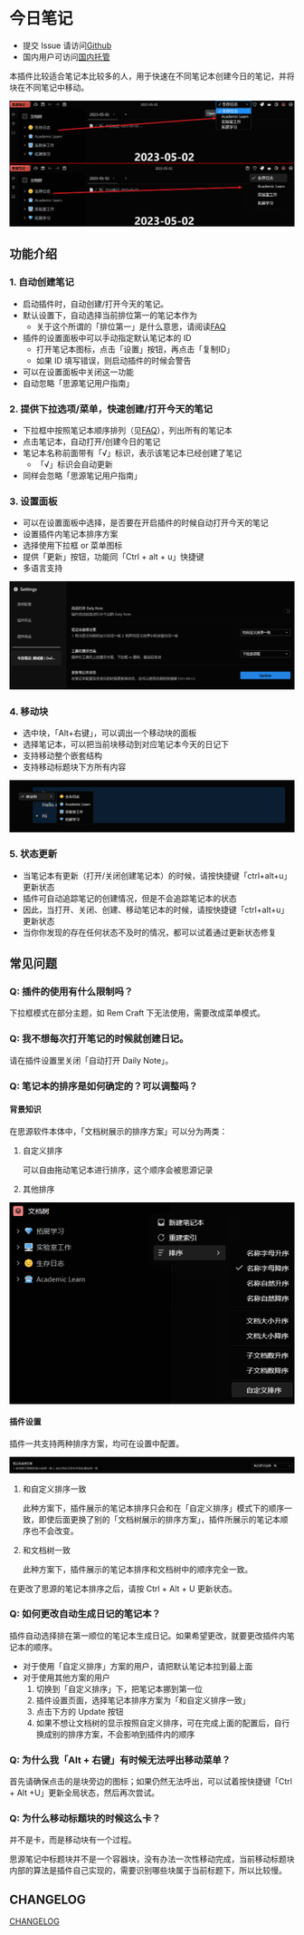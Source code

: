 # 今日笔记

- 提交 Issue 请访问[Github](https://github.com/frostime/siyuan-dailynote-today)
- 国内用户可访问[国内托管](https://gitcode.net/frostime/siyuan-plugin-daily-note)

本插件比较适合笔记本比较多的人，用于快速在不同笔记本创建今日的笔记，并将块在不同笔记中移动。

![日记选项](asset/日记选项.png)

## 功能介绍

### 1. 自动创建笔记

- 启动插件时，自动创建/打开今天的笔记。
- 默认设置下，自动选择当前排位第一的笔记本作为
    - 关于这个所谓的「排位第一」是什么意思，请阅读[FAQ](#q-笔记本的排序是如何确定的可以调整吗)
- 插件的设置面板中可以手动指定默认笔记本的 ID
    - 打开笔记本图标，点击「设置」按钮，再点击「复制ID」
    - 如果 ID 填写错误，则启动插件的时候会警告
- 可以在设置面板中关闭这一功能
- 自动忽略「思源笔记用户指南」

### 2. 提供下拉选项/菜单，快速创建/打开今天的笔记

- 下拉框中按照笔记本顺序排列（见[FAQ](#q-笔记本的排序是如何确定的可以调整吗)），列出所有的笔记本
- 点击笔记本，自动打开/创建今日的笔记
- 笔记本名称前面带有「√」标识，表示该笔记本已经创建了笔记
    - 「√」标识会自动更新
- 同样会忽略「思源笔记用户指南」

### 3. 设置面板

- 可以在设置面板中选择，是否要在开启插件的时候自动打开今天的笔记
- 设置插件内笔记本排序方案
- 选择使用下拉框 or 菜单图标
- 提供「更新」按钮，功能同「Ctrl + alt + u」快捷键
- 多语言支持

![](asset/Setting.png)

### 4. 移动块
- 选中块，「Alt+右键」，可以调出一个移动块的面板
- 选择笔记本，可以把当前块移动到对应笔记本今天的日记下
- 支持移动整个嵌套结构
- 支持移动标题块下方所有内容

![](asset/MoveBlock.png)


### 5. 状态更新

- 当笔记本有更新（打开/关闭创建笔记本）的时候，请按快捷键「ctrl+alt+u」更新状态
- 插件可自动追踪笔记的创建情况，但是不会追踪笔记本的状态
- 因此，当打开、关闭、创建、移动笔记本的时候，请按快捷键「ctrl+alt+u」更新状态
- 当你你发现的存在任何状态不及时的情况，都可以试着通过更新状态修复


## 常见问题

### Q: 插件的使用有什么限制吗？

下拉框模式在部分主题，如 Rem Craft 下无法使用，需要改成菜单模式。

### Q: 我不想每次打开笔记的时候就创建日记。

请在插件设置里关闭「自动打开 Daily Note」。

### Q: 笔记本的排序是如何确定的？可以调整吗？

#### 背景知识

在思源软件本体中，「文档树展示的排序方案」可以分为两类：

1. 自定义排序

    可以自由拖动笔记本进行排序，这个顺序会被思源记录
2. 其他排序

<img src="asset/文档树排序.png" alt="文档树" style="display:block;margin:auto" />


#### 插件设置

插件一共支持两种排序方案，均可在设置中配置。

![](asset/Sorting.png)

1. 和自定义排序一致

    此种方案下，插件展示的笔记本排序只会和在「自定义排序」模式下的顺序一致，即使后面更换了别的「文档树展示的排序方案」，插件所展示的笔记本顺序也不会改变。

2. 和文档树一致

    此种方案下，插件展示的笔记本排序和文档树中的顺序完全一致。

在更改了思源的笔记本排序之后，请按 Ctrl + Alt + U 更新状态。


###  Q: 如何更改自动生成日记的笔记本？

插件自动选择排在第一顺位的笔记本生成日记。如果希望更改，就要更改插件内笔记本的顺序。

- 对于使用「自定义排序」方案的用户，请把默认笔记本拉到最上面
- 对于使用其他方案的用户
    1. 切换到「自定义排序」下，把笔记本挪到第一位
    2. 插件设置页面，选择笔记本排序方案为「和自定义排序一致」
    3. 点击下方的 Update 按钮
    4. 如果不想让文档树的显示按照自定义排序，可在完成上面的配置后，自行换成别的排序方案，不会影响到插件内的顺序

### Q: 为什么我「Alt + 右键」有时候无法呼出移动菜单？

首先请确保点击的是块旁边的图标；如果仍然无法呼出，可以试着按快捷键「Ctrl + Alt +U」更新全局状态，然后再次尝试。

### Q: 为什么移动标题块的时候这么卡？

并不是卡，而是移动块有一个过程。

思源笔记中标题块并不是一个容器块，没有办法一次性移动完成，当前移动标题块内部的算法是插件自己实现的，需要识别哪些块属于当前标题下，所以比较慢。

## CHANGELOG

[CHANGELOG](CHANGELOG.md)
